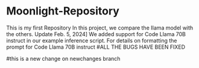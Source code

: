 # Moonlight-Repository
This is my first Repository
In this project, we compare the IIama model with the others.
Update Feb. 5, 2024] We added support for Code Llama 70B instruct in our example inference script. For details on formatting the prompt for Code Llama 70B instruct 
#ALL THE BUGS HAVE BEEN FIXED

#this is a new change on newchanges branch

